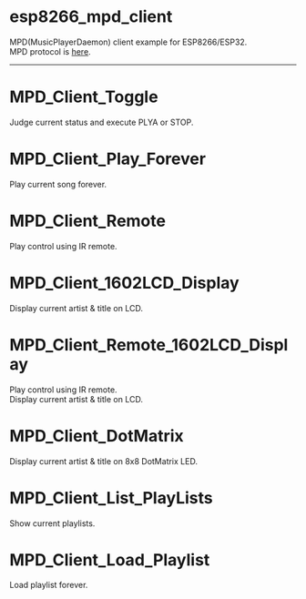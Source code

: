 # esp8266_mpd_client
MPD(MusicPlayerDaemon) client example for ESP8266/ESP32.    
MPD protocol is [here](https://github.com/MusicPlayerDaemon/MPD/blob/master/doc/protocol.rst).   

---

# MPD_Client_Toggle   
Judge current status and execute PLYA or STOP.   

# MPD_Client_Play_Forever   
Play current song forever.   

# MPD_Client_Remote   
Play control using IR remote.   

# MPD_Client_1602LCD_Display   
Display current artist & title on LCD.   

# MPD_Client_Remote_1602LCD_Display   
Play control using IR remote.   
Display current artist & title on LCD.   

# MPD_Client_DotMatrix   
Display current artist & title on 8x8 DotMatrix LED.   

# MPD_Client_List_PlayLists   
Show current playlists.   

# MPD_Client_Load_Playlist   
Load playlist forever.   


